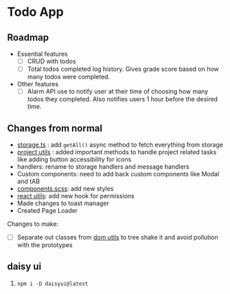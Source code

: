 # Todo App

## Roadmap

- Essential features
  - [ ] CRUD with todos
  - [ ] Total todos completed log history. Gives grade score based on how many todos were completed.
- Other features
  - [ ] Alarm API use to notify user at their time of choosing how many todos they completed. Also notifies users 1 hour before the desired time.

## Changes from normal

- [storage.ts](src/utils/api/storage.ts) : add `getAll()` async method to fetch everything from storage
- [project utils](src\utils\projectUtils.tsx) : added important methods to handle project related tasks like adding button accessibility for icons
- handlers: rename to storage handlers and message handlers
- Custom components: need to add back custom components like Modal and tAB
- [components.scss](src\utils\style-utils\components.scss): add new styles
- [react utils](src\utils\ReactUtils.tsx): add new hook for permissions
- Made changes to toast manager
- Created Page Loader

Changes to make:

- [ ] Separate out classes from [dom utils](src\utils\domUtils.ts) to tree shake it and avoid pollution with the prototypes

## daisy ui

1. `npm i -D daisyui@latest`
